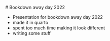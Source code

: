 # Bookdown away day 2022

 - Presentation for bookdown away day 2022
 - made it in quarto
 - spent too much time making it look different
 - writing some stuff
 